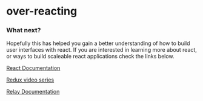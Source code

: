 # over-reacting

### What next?

Hopefully this has helped you gain a better understanding of how to build user interfaces with react. If you are interested in learning more about react, or ways to build scaleable react applications check the links below.

[React Documentation](https://facebook.github.io/react/)

[Redux video series](https://egghead.io/courses/getting-started-with-redux)

[Relay Documentation](https://facebook.github.io/relay/)